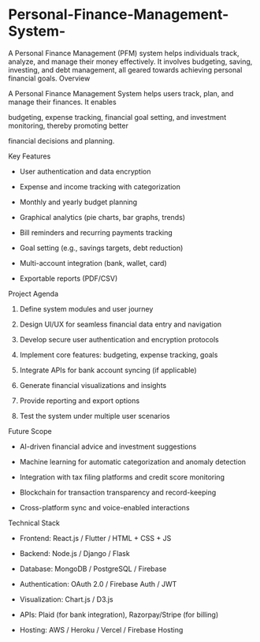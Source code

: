 # Personal-Finance-Management-System-
A Personal Finance Management (PFM) system helps individuals track, analyze, and manage their money effectively. It involves budgeting, saving, investing, and debt management, all geared towards achieving personal financial goals.
Overview

A Personal Finance Management System helps users track, plan, and manage their finances. It enables

budgeting, expense tracking, financial goal setting, and investment monitoring, thereby promoting better

financial decisions and planning.

Key Features

- User authentication and data encryption

- Expense and income tracking with categorization

- Monthly and yearly budget planning

- Graphical analytics (pie charts, bar graphs, trends)

- Bill reminders and recurring payments tracking

- Goal setting (e.g., savings targets, debt reduction)

- Multi-account integration (bank, wallet, card)

- Exportable reports (PDF/CSV)

Project Agenda

1. Define system modules and user journey

2. Design UI/UX for seamless financial data entry and navigation

3. Develop secure user authentication and encryption protocols

4. Implement core features: budgeting, expense tracking, goals

5. Integrate APIs for bank account syncing (if applicable)

6. Generate financial visualizations and insights

7. Provide reporting and export options

8. Test the system under multiple user scenarios

Future Scope

- AI-driven financial advice and investment suggestions

- Machine learning for automatic categorization and anomaly detection

- Integration with tax filing platforms and credit score monitoring

- Blockchain for transaction transparency and record-keeping

- Cross-platform sync and voice-enabled interactions

Technical Stack

- Frontend: React.js / Flutter / HTML + CSS + JS

- Backend: Node.js / Django / Flask

- Database: MongoDB / PostgreSQL / Firebase

- Authentication: OAuth 2.0 / Firebase Auth / JWT

- Visualization: Chart.js / D3.js

- APIs: Plaid (for bank integration), Razorpay/Stripe (for billing)

- Hosting: AWS / Heroku / Vercel / Firebase Hosting

